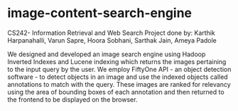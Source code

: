 # image-content-search-engine 
CS242- Information Retrieval and Web Search Project 
done by: Karthik Harpanahalli, Varun Sapre, Hoora Sobhani, Sarthak Jain, Ameya Padole

We designed and developed an image search engine using Hadoop Inverted Indexes and Lucene indexing which returns the images pertaining to the input query by the user. We employ FiftyOne API - an object detection software - to detect objects in an image and use the indexed objects called annotations to match with the query. These images are ranked for relevancy using the area of bounding boxes of each annotation and then returned to the frontend to be displayed on the browser.